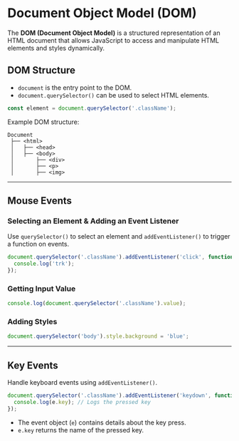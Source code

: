 # Document Object Model (DOM)

The **DOM (Document Object Model)** is a structured representation of an HTML document that allows JavaScript to access and manipulate HTML elements and styles dynamically.

## DOM Structure

- `document` is the entry point to the DOM.
- `document.querySelector()` can be used to select HTML elements.

```javascript
const element = document.querySelector('.className');
```

Example DOM structure:

```
Document
 ├── <html>
 │   ├── <head>
 │   ├── <body>
 │       ├── <div>
 │       ├── <p>
 │       ├── <img>
```

---

## Mouse Events

### Selecting an Element & Adding an Event Listener

Use `querySelector()` to select an element and `addEventListener()` to trigger a function on events.

```javascript
document.querySelector('.className').addEventListener('click', function () {
  console.log('trk');
});
```

### Getting Input Value

```javascript
console.log(document.querySelector('.className').value);
```

### Adding Styles

```javascript
document.querySelector('body').style.background = 'blue';
```

---

## Key Events

Handle keyboard events using `addEventListener()`.

```javascript
document.querySelector('.className').addEventListener('keydown', function (e) {
  console.log(e.key); // Logs the pressed key
});
```

- The event object (`e`) contains details about the key press.
- `e.key` returns the name of the pressed key.